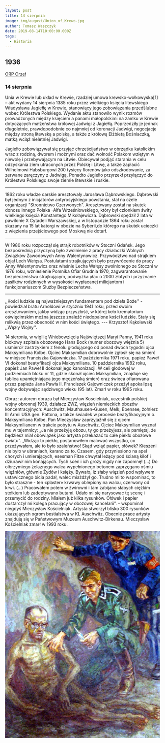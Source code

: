 ```yaml
---
layout: post
title: 14 sierpnia
image: img/august/Union_of_Krewo.jpg
author: Tomasz Waszczyk
date: 2019-08-14T10:00:00.000Z
tags:
  - Historia
---
```


## 1936

<a href="https://en.wikipedia.org/wiki/ORP_Orze%C5%82_(1938)" target="_blank">ORP Orzeł</a>

### 14 sierpnia

Unia w Krewie lub układ w Krewie, rzadziej umowa krewsko-wołkowyska[1] – akt wydany 14 sierpnia 1385 roku przez wielkiego księcia litewskiego Władysława Jagiełłę w Krewie, stanowiący jego zobowiązania przedślubne wobec Królestwa Polskiego. Wydanie aktu stanowiło wynik rozmów prowadzonych między księciem a panami małopolskimi na zamku w Krewie dotyczących małżeństwa królowej Jadwigi z Jagiełłą. Poprzedziły je jednak długoletnie, prawdopodobnie co najmniej od koronacji Jadwigi, negocjacje między stroną litewską a polską, a także z królową Elżbietą Bośniaczką, matką wciąż nieletniej Jadwigi.

Jagiełło zobowiązywał się przyjąć chrześcijaństwo w obrządku katolickim wraz z rodziną, dworem i możnymi oraz dać wolność Polakom wziętym w niewolę i przebywającym na Litwie. Obiecywał podjąć starania w celu odzyskania ziem utraconych przez Polskę i Litwę, a także zapłacić Wilhelmowi Habsburgowi 200 tysięcy florenów jako odszkodowanie, za zerwane zaręczyny z Jadwigą. Ponadto Jagiełło przyrzekł przyłączyć do Królestwa Polskiego swoje ziemie litewskie i ruskie.

---

1862 roku władze carskie aresztowały Jarosława Dąbrowskiego.
Dąbrowski był jednym z inicjatorów antyrosyjskiego powstania, stał na czele organizacji "Stronnictwo Czerwonych". Aresztowany został na skutek donosu innego Polaka -Alfa Wrześniowskiego, który był członkiem świty wielkiego księcia Konstantego Mikołajewicza.
Dąbrowski spędził 2 lata w pawilonie X Cytadeli Warszawskiej, a w listopadzie 1864 roku został skazany na 15 lat katorgi w obozie na Syberii,do którego na skutek ucieczki z więzienia przejściowego pod Moskwą nie dotarł.

---

W 1980 roku rozpoczął się strajk robotników w Stoczni Gdańsk. Jego bezpośrednią przyczyną było zwolnienie z pracy działaczki Wolnych Związków Zawodowych Anny Walentynowicz. Przywództwo nad strajkiem objął Lech Wałęsa. Postulatami strajkujących było przywrócenie do pracy Anny Walentynowicz oraz właśnie Lecha Wałęsy zwolnionego ze Stoczni w 1976 roku, wzniesienie Pomnika Ofiar Grudnia 1970, zagwarantowanie bezpieczeństwa strajkującym, podwyżka płac o 2000 złotych i przyznanie zasiłków rodzinnych w wysokości wypłacanej milicjantom i funkcjonariuszom Służby Bezpieczeństwa.

---

,,Kości ludzkie są najważniejszym fundamentem pod dzieła Boże'' - powiedział bratu Arnoldowi w styczniu 1941 roku, przed swoim aresztowaniem, jakby widząc przyszłość, w której koło krematorium oświęcimskim można jeszcze znaleźć niedopalone kości ludzkie. Stały się relikwią przez obecność w nim kości świętego. --- Krzysztof Kąkolewski ,,Węzły Wojny''.

14 sierpnia, w wigilię Wniebowzięcia Najświętszej Maryi Panny, 1941 roku blokowy szpitala obozowego Hans Bock (numer obozowy więźnia 5) uśmiercił zastrzykiem z fenolu głodującego od ponad dwóch tygodni ojca Maksymiliana Kolbe. Ojciec Maksymilian dobrowolnie zgłosił się na śmierć w miejsce Franciszka Gajowniczka. 17 października 1971 roku, papież Paweł VI dokonał beatyfikacji ojca Maksymiliana. 10 października 1982 roku, papież Jan Paweł II dokonał jego kanonizacji. W celi głodowej w podziemiach bloku nr 11, gdzie skonał ojciec Maksymilian, znajduje się tablica upamiętniająca jego męczeńską śmierć oraz świeca ofiarowana przez papieża Jana Pawła II. Franciszek Gajowniczek przeżył apokalipsę wojny dożywając sędziwego wieku (95 lat). Zmarł w roku 1995 roku.

Obraz: autorem obrazu był Mieczysław Kościelniak, uczestnik polskiej wojny obronnej 1939, działacz ZWZ, więzień niemieckich obozów koncentracyjnych: Auschwitz, Mauthausen-Gusen, Melk, Ebensee, żołnierz III Armii USA gen. Pattona, a także świadek w procesie beatyfikacyjnym o. Maksymiliana Kolbe.
Pan Mieczysław zaprzyjaźnił się z ojcem Maksymilianem w trakcie pobytu w Auschwitz. Ojciec Maksymilian wyznał mu w tajemnicy: „Ja nie przeżyję obozu, ty go przeżyjesz, ale pamiętaj, że będziesz miał obowiązek jako artysta przekazać to całe piekło obozowe światu”. „Widząc to piekło, postanowiłem malować wszystko, co przeżywałem, ale to było szaleństwo! Skąd wziąć papier, ołówek? Kieszeni nie było w ubraniach, karano za to. Czasem, gdy przyniesiono na apel chorych i umierających, esesman Fitze chwytał leżący pod ścianą kilof i dziurawił nim konających. Tych scen i ich grozy nigdy nie zapomnę! (...) Do olbrzymiego żelaznego walca wypełnionego betonem zaprzęgano ośmiu więźniów, głównie Żydów i księży. Bywało, iż słaby więzień pod wpływem ustawicznego bicia padał, walec miażdżył go. Trudno mi to wspominać, to było straszne - ten «plaster» krwawy oblepiony na walcu, czerwony od krwi. (...) Pracowałem potem w żwirowni i tam zabijano słabych ciężkim stołkiem lub zadeptywano butami. Udało mi się narysować tę scenę i przemycić do rodziny. Miałem już kilka rysunków. Ołówek i papier dostarczył mi kolega pracujący w obozowej kancelarii”. - wspominał niegdyś Mieczysław Kościelniak. Artysta stworzył blisko 300 rysunków ukazujących ogrom bestialstwa w KL Auschwitz. Obecnie prace artysty znajdują się w Państwowym Muzeum Auschwitz-Birkenau. Mieczysław Kościelniak zmarł w 1993 roku.

![Maksimilian Kolbe](./img/august/kolbe.jpg)
